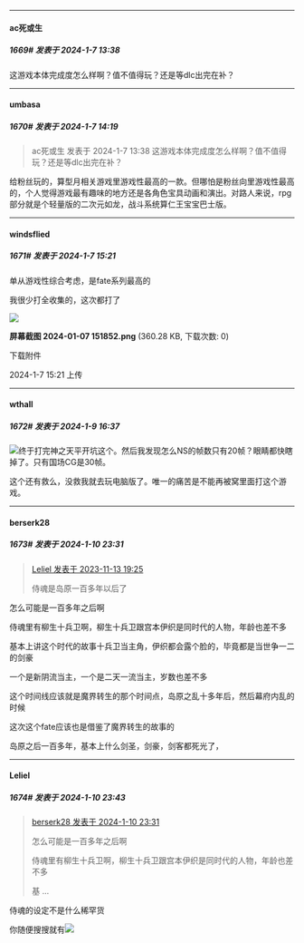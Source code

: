 
*****

####  ac死或生  
##### 1669#       发表于 2024-1-7 13:38

这游戏本体完成度怎么样啊？值不值得玩？还是等dlc出完在补？


*****

####  umbasa  
##### 1670#       发表于 2024-1-7 14:19

<blockquote>ac死或生 发表于 2024-1-7 13:38
这游戏本体完成度怎么样啊？值不值得玩？还是等dlc出完在补？</blockquote>
给粉丝玩的，算型月相关游戏里游戏性最高的一款。但哪怕是粉丝向里游戏性最高的，个人觉得游戏最有趣味的地方还是各角色宝具动画和演出。对路人来说，rpg部分就是个轻量版的二次元如龙，战斗系统算仁王宝宝巴士版。


*****

####  windsflied  
##### 1671#       发表于 2024-1-7 15:21

单从游戏性综合考虑，是fate系列最高的

我很少打全收集的，这次都打了

<img src="https://img.saraba1st.com/forum/202401/07/152118xl51fff122liqff8.png" referrerpolicy="no-referrer">

<strong>屏幕截图 2024-01-07 151852.png</strong> (360.28 KB, 下载次数: 0)

下载附件

2024-1-7 15:21 上传


*****

####  wthall  
##### 1672#       发表于 2024-1-9 16:37

<img src="https://static.saraba1st.com/image/smiley/face2017/067.png" referrerpolicy="no-referrer">终于打完神之天平开坑这个。然后我发现怎么NS的帧数只有20帧？眼睛都快瞎掉了。只有国场CG是30帧。

这个还有救么，没救我就去玩电脑版了。唯一的痛苦是不能再被窝里面打这个游戏。


*****

####  berserk28  
##### 1673#       发表于 2024-1-10 23:31

<blockquote><a href="httphttps://bbs.saraba1st.com/2b/forum.php?mod=redirect&amp;goto=findpost&amp;pid=63032959&amp;ptid=2112855" target="_blank">Leliel 发表于 2023-11-13 19:25</a>

侍魂是岛原一百多年以后了</blockquote>
怎么可能是一百多年之后啊

侍魂里有柳生十兵卫啊，柳生十兵卫跟宫本伊织是同时代的人物，年龄也差不多

基本上讲这个时代的故事十兵卫当主角，伊织都会露个脸的，毕竟都是当世争一二的剑豪

一个是新阴流当主，一个是二天一流当主，岁数也差不多

这个时间线应该就是魔界转生的那个时间点，岛原之乱十多年后，然后幕府内乱的时候

这次这个fate应该也是借鉴了魔界转生的故事的

岛原之后一百多年，基本上什么剑圣，剑豪，剑客都死光了，


*****

####  Leliel  
##### 1674#       发表于 2024-1-10 23:43

<blockquote><a href="httphttps://bbs.saraba1st.com/2b/forum.php?mod=redirect&amp;goto=findpost&amp;pid=63609123&amp;ptid=2112855" target="_blank">berserk28 发表于 2024-1-10 23:31</a>

怎么可能是一百多年之后啊

侍魂里有柳生十兵卫啊，柳生十兵卫跟宫本伊织是同时代的人物，年龄也差不多

基 ...</blockquote>
侍魂的设定不是什么稀罕货

你随便搜搜就有<img src="https://static.saraba1st.com/image/smiley/face2017/216.png" referrerpolicy="no-referrer">

